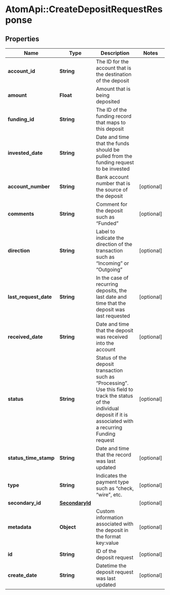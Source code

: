 # AtomApi::CreateDepositRequestResponse

## Properties
Name | Type | Description | Notes
------------ | ------------- | ------------- | -------------
**account_id** | **String** | The ID for the account that is the destination of the deposit | 
**amount** | **Float** | Amount that is being deposited | 
**funding_id** | **String** | The ID of the funding record that maps to this deposit | 
**invested_date** | **String** | Date and time that the funds should be pulled from the funding request to be invested | 
**account_number** | **String** | Bank account number that is the source of the deposit | [optional] 
**comments** | **String** | Comment for the deposit such as “Funded” | [optional] 
**direction** | **String** | Label to indicate the direction of the transaction such as “Incoming” or “Outgoing” | [optional] 
**last_request_date** | **String** | In the case of recurring deposits, the last date and time that the deposit was last requested | [optional] 
**received_date** | **String** | Date and time that the deposit was received into the account | [optional] 
**status** | **String** | Status of the deposit transaction such as “Processing”. Use this field to track the status of the individual deposit if it is associated with a recurring Funding request | [optional] 
**status_time_stamp** | **String** | Date and time that the record was last updated | [optional] 
**type** | **String** | Indicates the payment type such as “check, “wire”, etc. | [optional] 
**secondary_id** | [**SecondaryId**](SecondaryId.md) |  | [optional] 
**metadata** | **Object** | Custom information associated with the deposit in the format key:value | [optional] 
**id** | **String** | ID of the deposit request | [optional] 
**create_date** | **String** | Datetime the deposit request was last updated | [optional] 


